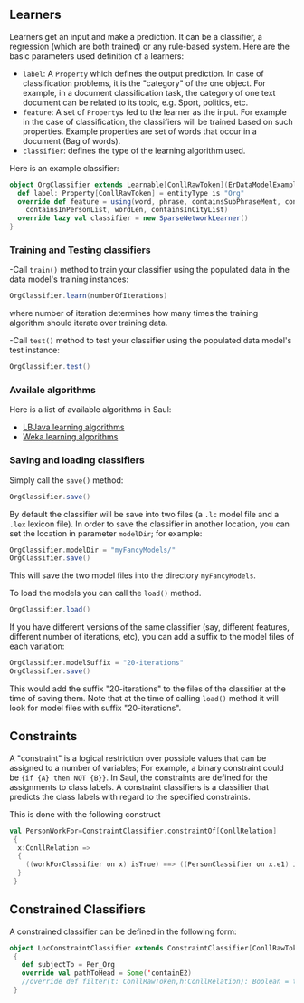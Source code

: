## Learners
Learners get an input and make a prediction. It can be a classifier, a regression (which are both trained) or any rule-based system. 
Here are the basic parameters used definition of a learners:  

  - `label`: A `Property` which defines the output prediction. In case of classification 
    problems, it is the "category" of the one object. For example, in a document classification 
    task, the category of one text document can be related to its topic, e.g. Sport, politics, etc.
  - `feature`: A set of `Property`s fed to the learner as the input. For example in the case of classification, the classifiers will be trained based on such properties. Example properties are set of words that occur in a document (Bag of words).
  - `classifier`: defines the type of the learning algorithm used. 

Here is an example classifier:

```scala
object OrgClassifier extends Learnable[ConllRawToken](ErDataModelExample) {
  def label: Property[ConllRawToken] = entityType is "Org"
  override def feature = using(word, phrase, containsSubPhraseMent, containsSubPhraseIng,
    containsInPersonList, wordLen, containsInCityList)
  override lazy val classifier = new SparseNetworkLearner()
}
```
### Training and Testing classifiers

-Call `train()` method to train your classifier using the populated data in the data model's training instances:

```scala
OrgClassifier.learn(numberOfIterations)
```
where number of iteration determines how many times the training algorithm should iterate over training data.

-Call `test()` method to test your classifier using the populated data model's test instance:

```scala
OrgClassifier.test()
```

### Availale algorithms 
Here is a list of available algorithms in Saul:
 - [LBJava learning algorithms](https://github.com/IllinoisCogComp/lbjava/blob/master/lbjava/doc/ALGORITHMS.md) 
 - [Weka learning algorithms](https://github.com/IllinoisCogComp/saul/blob/master/saul-core/src/main/java/edu/illinois/cs/cogcomp/saul/learn/SaulWekaWrapper.md)


### Saving and loading classifiers
 Simply call the `save()` method:

```scala
OrgClassifier.save()
```

By default the classifier will be save into two files (a `.lc` model file and a `.lex` lexicon file). In order to
 save the classifier in another location, you can set the location in parameter `modelDir`; for example:

```scala
OrgClassifier.modelDir = "myFancyModels/"
OrgClassifier.save()
```

This will save the two model files into the directory `myFancyModels`.

To load the models you can call the `load()` method.

```scala
OrgClassifier.load()
```

If you have different versions of the same classifier (say, different features, different number of iterations, etc),
you can add a suffix to the model files of each variation:

```scala
OrgClassifier.modelSuffix = "20-iterations"
OrgClassifier.save()
```

This would add the suffix "20-iterations" to the files of the classifier at the time of saving them. Note that at
the time of calling `load()` method it will look for model files with suffix "20-iterations".

## Constraints
A "constraint" is a logical restriction over possible values that can be assigned to a number of variables;
For example, a binary constraint could be `{if {A} then NOT {B}}`.
In Saul, the constraints are defined for the assignments to class labels.
A constraint classifiers is a classifier that predicts the class labels with regard to the specified constraints.

This is done with the following construct

```scala
val PersonWorkFor=ConstraintClassifier.constraintOf[ConllRelation]
 {
  x:ConllRelation =>
  {
    ((workForClassifier on x) isTrue) ==> ((PersonClassifier on x.e1) isTrue)
  }
 }
```

## Constrained Classifiers

A constrained classifier can be defined in the following form:

```scala
object LocConstraintClassifier extends ConstraintClassifier[ConllRawToken, ConllRelation](ErDataModelExample, LocClassifier)
 {
   def subjectTo = Per_Org
   override val pathToHead = Some('containE2)
   //override def filter(t: ConllRawToken,h:ConllRelation): Boolean = t.wordId==h.wordId2
 }
 ```